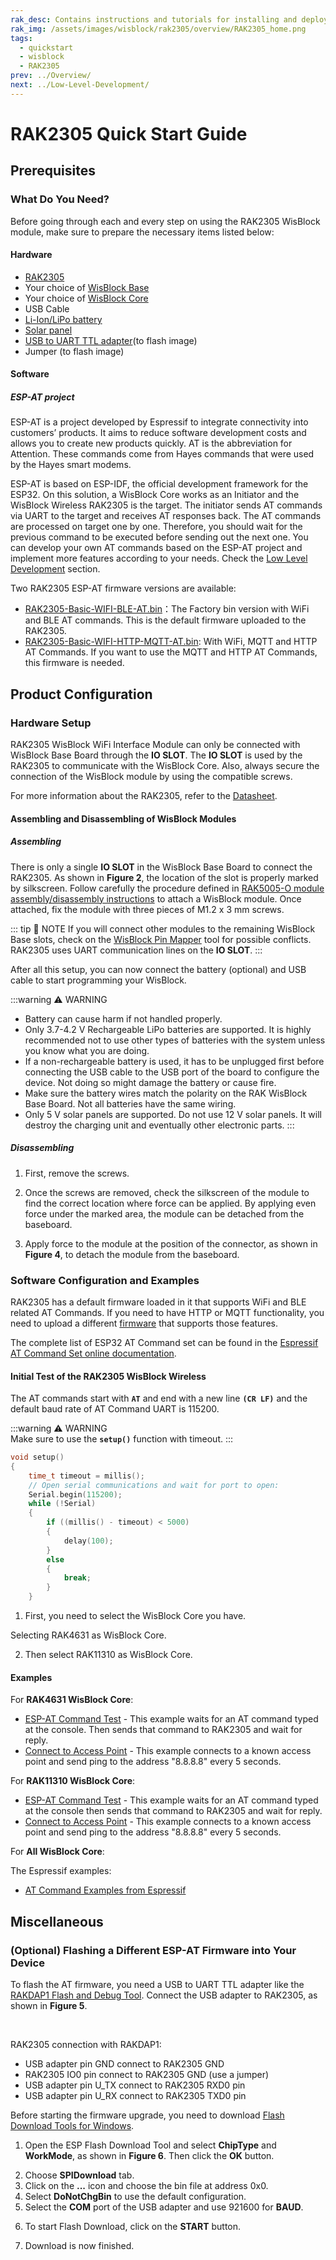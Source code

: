 ```yaml
---
rak_desc: Contains instructions and tutorials for installing and deploying your RAK2305. Instructions are written in a detailed and step-by-step manner for an easier experience in setting up your device. Aside from the hardware configuration, it also contains a software setup that includes detailed example codes that will help you get started.
rak_img: /assets/images/wisblock/rak2305/overview/RAK2305_home.png
tags:
  - quickstart
  - wisblock
  - RAK2305
prev: ../Overview/ 
next: ../Low-Level-Development/ 
---
```


# RAK2305 Quick Start Guide

## Prerequisites

### What Do You Need?

Before going through each and every step on using the RAK2305 WisBlock module, make sure to prepare the necessary items listed below:

#### Hardware

- [RAK2305](https://store.rakwireless.com/products/rak2305-wi-fi-extension-board)
- Your choice of [WisBlock Base](https://store.rakwireless.com/collections/wisblock-base) 
- Your choice of [WisBlock Core](https://store.rakwireless.com/collections/wisblock-core)
- USB Cable
- [Li-Ion/LiPo battery](https://store.rakwireless.com/collections/wisblock-accessory/products/battery-connector-cable)
- [Solar panel ](https://store.rakwireless.com/collections/wisblock-accessory/products/solar-panel-connector-cable)
- [USB to UART TTL adapter](https://store.rakwireless.com/products/daplink-tool)(to flash image)
- Jumper (to flash image)

#### Software

##### ESP-AT project

ESP-AT is a project developed by Espressif to integrate connectivity into customers’ products. It aims to reduce software development costs and allows you to create new products quickly. AT is the abbreviation for Attention. These commands come from Hayes commands that were used by the Hayes smart modems.

ESP-AT is based on ESP-IDF, the official development framework for the ESP32. On this solution, a WisBlock Core works as an Initiator and the WisBlock Wireless RAK2305 is the target. The initiator sends AT commands via UART to the target and receives AT responses back. The AT commands are processed on target one by one. Therefore, you should wait for the previous command to be executed before sending out the next one. You can develop your own AT commands based on the ESP-AT project and implement more features according to your needs. Check the [Low Level Development](../Low-Level-Development/) section.

Two RAK2305 ESP-AT firmware versions are available:
- [RAK2305-Basic-WIFI-BLE-AT.bin](https://github.com/RAKWireless/WisBlock/blob/master/bootloader/RAK2305/RAK2305-Basic-WIFI-BLE-AT.bin)：The Factory bin version with WiFi and BLE AT commands. This is the default firmware uploaded to the RAK2305.
- [RAK2305-Basic-WIFI-HTTP-MQTT-AT.bin](https://github.com/RAKWireless/WisBlock/blob/master/bootloader/RAK2305/RAK2305-Basic-WIFI-HTTP-MQTT-AT.bin): With WiFi, MQTT and HTTP AT Commands. If you want to use the MQTT and HTTP AT Commands, this firmware is needed.

## Product Configuration

### Hardware Setup

RAK2305 WisBlock WiFi Interface Module can only be connected with WisBlock Base Board through the **IO SLOT**. The **IO SLOT** is used by the RAK2305 to communicate with the WisBlock Core. Also, always secure the connection of the WisBlock module by using the compatible screws.

For more information about the RAK2305, refer to the [Datasheet](../Datasheet/).

<rk-img
  src="/assets/images/wisblock/rak2305/quickstart/rak2305-assembly.png"
  width="70%"
  caption="RAK2305 connection to WisBlock Base"
/>

#### Assembling and Disassembling of WisBlock Modules

##### Assembling

There is only a single **IO SLOT** in the WisBlock Base Board to connect the RAK2305. As shown in **Figure 2**, the location of the slot is properly marked by silkscreen. Follow carefully the procedure defined in [RAK5005-O module assembly/disassembly instructions](https://docs.rakwireless.com/Knowledge-Hub/Learn/RAK5005-O-Baseboard-Installation-Guide/) to attach a WisBlock module. Once attached, fix the module with three pieces of M1.2 x 3&nbsp;mm screws.

<rk-img
  src="/assets/images/wisblock/rak2305/quickstart/wisbloc-io-silkscreen.png"
  width="80%"
  caption="RAK2305 connection to WisBlock Base Board"
/>


::: tip 📝 NOTE
If you will connect other modules to the remaining WisBlock Base slots, check on the [WisBlock Pin Mapper](https://docs.rakwireless.com/Knowledge-Hub/Pin-Mapper/) tool for possible conflicts. RAK2305 uses UART communication lines on the **IO SLOT**.
:::

After all this setup, you can now connect the battery (optional) and USB cable to start programming your WisBlock.

:::warning ⚠️ WARNING

- Battery can cause harm if not handled properly.
- Only 3.7-4.2&nbsp;V Rechargeable LiPo batteries are supported. It is highly recommended not to use other types of batteries with the system unless you know what you are doing.
- If a non-rechargeable battery is used, it has to be unplugged first before connecting the USB cable to the USB port of the board to configure the device. Not doing so might damage the battery or cause fire.
- Make sure the battery wires match the polarity on the RAK WisBlock Base Board. Not all batteries have the same wiring.
- Only 5&nbsp;V solar panels are supported. Do not use 12&nbsp;V solar panels. It will destroy the charging unit and eventually other electronic parts.
:::

##### Disassembling

1. First, remove the screws.  

2. Once the screws are removed, check the silkscreen of the module to find the correct location where force can be applied. By applying even force under the marked area, the module can be detached from the baseboard.

<rk-img
  src="/assets/images/wisblock/rak2305/quickstart/detaching-silkscreen.png"
  width="70%"
  caption="Detaching silkscreen on the WisBlock module"
/>

3. Apply force to the module at the position of the connector, as shown in **Figure 4**, to detach the module from the baseboard.

<rk-img
  src="/assets/images/wisblock/rak2305/quickstart/detaching-module.png"
  width="70%"
  caption="Applying even forces on the proper location of a WisBlock module"
/>

### Software Configuration and Examples

RAK2305 has a default firmware loaded in it that supports WiFi and BLE related AT Commands. If you need to have HTTP or MQTT functionality, you need to upload a different [firmware](https://github.com/RAKWireless/WisBlock/blob/master/bootloader/RAK2305/RAK2305-Basic-WIFI-HTTP-MQTT-AT.bin) that supports those features.

The complete list of ESP32 AT Command set can be found in the [Espressif AT Command Set online documentation](https://docs.espressif.com/projects/esp-at/en/latest/AT_Command_Set/index.html).


#### Initial Test of the RAK2305 WisBlock Wireless

The AT commands start with **`AT`** and end with a new line **`(CR LF)`** and the default baud rate of AT Command UART is 115200.

:::warning ⚠️ WARNING    
Make sure to use the **`setup()`** function with timeout.
:::

```c
void setup()
{
    time_t timeout = millis();
    // Open serial communications and wait for port to open:
    Serial.begin(115200);
    while (!Serial)
    {
        if ((millis() - timeout) < 5000)
        {
            delay(100);
        }
        else
        {
            break;
        }
    }
```

1. First, you need to select the WisBlock Core you have.

Selecting RAK4631 as WisBlock Core.
<rk-img
  src="/assets/images/wisblock/rak2305/quickstart/rak4631_arduino.png"
  width="100%"
  caption="Selecting RAK4631 as WisBlock Core"
/>

2. Then select RAK11310 as WisBlock Core.

<rk-img
  src="/assets/images/wisblock/rak2305/quickstart/rak11310_arduino.png"
  width="100%"
  caption="Selecting RAK11310 as WisBlock Core"
/>

#### Examples

For **RAK4631 WisBlock Core**:


  * [ESP-AT Command Test](https://github.com/RAKWireless/WisBlock/tree/master/examples/RAK4630/communications/WiFi/AT_Command_Test) - This example waits for an AT command typed at the console. Then sends that command to RAK2305 and wait for reply.
  * [Connect to Access Point](https://github.com/RAKWireless/WisBlock/tree/master/examples/RAK4630/communications/WiFi/connect_ap) - This example connects to a known access point and send ping to the address "8.8.8.8" every 5 seconds.

For **RAK11310 WisBlock Core**:

  * [ESP-AT Command Test](https://github.com/RAKWireless/WisBlock/tree/master/examples/RAK11300/communications/WiFi/connect_ap) - This example waits for an AT command typed at the console then sends that command to RAK2305 and wait for reply.
  * [Connect to Access Point](https://github.com/RAKWireless/WisBlock/tree/master/examples/RAK11300/communications/WiFi/connect_ap) - This example connects to a known access point and send ping to the address "8.8.8.8" every 5 seconds.


For **All WisBlock Core**:

The Espressif examples:

  * [AT Command Examples from Espressif](https://docs.espressif.com/projects/esp-at/en/latest/AT_Command_Examples/index.html)

## Miscellaneous

### (Optional) Flashing a Different ESP-AT Firmware into Your Device

To flash the AT firmware, you need a USB to UART TTL adapter like the [RAKDAP1 Flash and Debug Tool](https://store.rakwireless.com/products/daplink-tool). Connect the USB adapter to RAK2305, as shown in **Figure 5**.

<br>

<rk-img
  src="/assets/images/wisblock/rak2305/quickstart/rak2305-rakdap1.svg"
  width="100%"
  caption="RAK2305 Firmware Upgrade"
/>

RAK2305 connection with RAKDAP1:

- USB adapter pin GND connect to RAK2305 GND
- RAK2305 IO0 pin connect to RAK2305 GND (use a jumper)
- USB adapter pin U_TX connect to RAK2305 RXD0 pin
- USB adapter pin U_RX connect to RAK2305 TXD0 pin

Before starting the firmware upgrade, you need to download [Flash Download Tools for Windows](https://www.espressif.com/en/support/download/other-tools).

1. Open the ESP Flash Download Tool and select **ChipType** and **WorkMode**, as shown in **Figure 6**. Then click the **OK** button.

<rk-img
  src="/assets/images/wisblock/rak2305/quickstart/esp-fdt.png"
  width="100%"
  caption="ESP Flash Download Tool"
/>

2. Choose **SPIDownload** tab.
3. Click on the **...** icon and choose the bin file at address 0x0. 
4. Select **DoNotChgBin** to use the default configuration. 
5. Select the **COM** port of the USB adapter and use 921600 for **BAUD**.

<rk-img
  src="/assets/images/wisblock/rak2305/quickstart/esp-fdt-param.png"
  width="45%"
  caption="ESP Flash Download Tool Configuration"
/>

6. To start Flash Download, click on the **START** button.

<rk-img
  src="/assets/images/wisblock/rak2305/quickstart/esp-fdt-downl.png"
  width="45%"
  caption="ESP Flash download started"
/>

7. Download is now finished.

<rk-img
  src="/assets/images/wisblock/rak2305/quickstart/esp-fdt-finish.png"
  width="45%"
  caption="ESP Flash download tool finished"
/>


